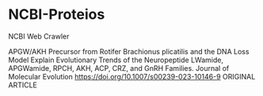 # NCBI-Proteios
NCBI Web Crawler


APGW/AKH Precursor from Rotifer Brachionus plicatilis and the DNA Loss Model Explain Evolutionary Trends of the Neuropeptide LWamide, APGWamide, RPCH, AKH, ACP, CRZ, and GnRH Families.
Journal of Molecular Evolution https://doi.org/10.1007/s00239-023-10146-9 ORIGINAL ARTICLE